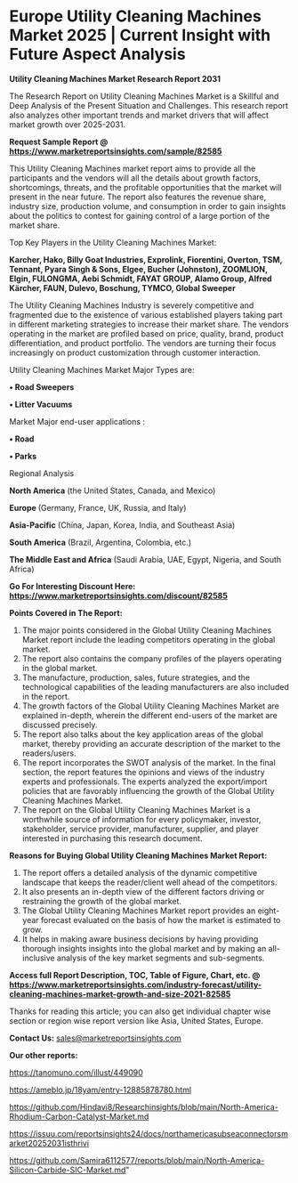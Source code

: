  # Europe Utility Cleaning Machines Market 2025 | Current Insight with Future Aspect Analysis

<strong>Utility Cleaning Machines Market Research Report 2031</strong>

The Research Report on Utility Cleaning Machines Market is a Skillful and Deep Analysis of the Present Situation and Challenges. This research report also analyzes other important trends and market drivers that will affect market growth over 2025-2031.

<strong>Request Sample Report @ <a href=https://www.marketreportsinsights.com/sample/82585>https://www.marketreportsinsights.com/sample/82585</a></strong>

This Utility Cleaning Machines market report aims to provide all the participants and the vendors will all the details about growth factors, shortcomings, threats, and the profitable opportunities that the market will present in the near future. The report also features the revenue share, industry size, production volume, and consumption in order to gain insights about the politics to contest for gaining control of a large portion of the market share.

Top Key Players in the Utility Cleaning Machines Market:

<strong>Karcher, Hako, Billy Goat Industries, Exprolink, Fiorentini, Overton, TSM, Tennant, Pyara Singh & Sons, Elgee, Bucher (Johnston), ZOOMLION, Elgin, FULONGMA, Aebi Schmidt, FAYAT GROUP, Alamo Group, Alfred Kärcher, FAUN, Dulevo, Boschung, TYMCO, Global Sweeper</strong>

The Utility Cleaning Machines Industry is severely competitive and fragmented due to the existence of various established players taking part in different marketing strategies to increase their market share. The vendors operating in the market are profiled based on price, quality, brand, product differentiation, and product portfolio. The vendors are turning their focus increasingly on product customization through customer interaction.

Utility Cleaning Machines Market Major Types are:

<strong>• Road Sweepers

• Litter Vacuums</strong>

Market Major end-user applications :

<strong>• Road

• Parks</strong>

Regional Analysis

</u><strong><b>North America</b></strong> (the United States, Canada, and Mexico)

<strong><b>Europe </b></strong>(Germany, France, UK, Russia, and Italy)

<strong><b>Asia-Pacific</b></strong> (China, Japan, Korea, India, and Southeast Asia)

<strong><b>South America</b></strong> (Brazil, Argentina, Colombia, etc.)

<strong><b>The Middle East and Africa</b></strong> (Saudi Arabia, UAE, Egypt, Nigeria, and South Africa)

<strong>Go For Interesting Discount Here: <a href=https://www.marketreportsinsights.com/discount/82585>https://www.marketreportsinsights.com/discount/82585</a></strong>

<strong>Points Covered in The Report:</strong>
<ol>
  <li>The major points considered in the Global Utility Cleaning Machines Market report include the leading competitors operating in the global market.</li>
  <li>The report also contains the company profiles of the players operating in the global market.</li>
  <li>The manufacture, production, sales, future strategies, and the technological capabilities of the leading manufacturers are also included in the report.</li>
  <li>The growth factors of the Global Utility Cleaning Machines Market are explained in-depth, wherein the different end-users of the market are discussed precisely.</li>
  <li>The report also talks about the key application areas of the global market, thereby providing an accurate description of the market to the readers/users.</li>
  <li>The report incorporates the SWOT analysis of the market. In the final section, the report features the opinions and views of the industry experts and professionals. The experts analyzed the export/import policies that are favorably influencing the growth of the Global Utility Cleaning Machines Market.</li>
  <li>The report on the Global Utility Cleaning Machines Market is a worthwhile source of information for every policymaker, investor, stakeholder, service provider, manufacturer, supplier, and player interested in purchasing this research document.</li>
</ol>
<strong>Reasons for Buying Global Utility Cleaning Machines Market Report:</strong>

<ol>
  <li>The report offers a detailed analysis of the dynamic competitive landscape that keeps the reader/client well ahead of the competitors.</li>
  <li>It also presents an in-depth view of the different factors driving or restraining the growth of the global market.</li>
  <li>The Global Utility Cleaning Machines Market report provides an eight-year forecast evaluated on the basis of how the market is estimated to grow.</li>
  <li>It helps in making aware business decisions by having providing thorough insights insights into the global market and by making an all-inclusive analysis of the key market segments and sub-segments.</li>
</ol>
<strong>Access full Report Description, TOC, Table of Figure, Chart, etc. @ <a href=https://www.marketreportsinsights.com/industry-forecast/utility-cleaning-machines-market-growth-and-size-2021-82585>https://www.marketreportsinsights.com/industry-forecast/utility-cleaning-machines-market-growth-and-size-2021-82585</a></strong>


Thanks for reading this article; you can also get individual chapter wise section or region wise report version like Asia, United States, Europe.

<strong>Contact Us:</strong>
sales@marketreportsinsights.com

<strong>Our other reports:</strong>

<a href=https://tanomuno.com/illust/449090>https://tanomuno.com/illust/449090</a>

<a href=https://ameblo.jp/18yam/entry-12885878780.html>https://ameblo.jp/18yam/entry-12885878780.html</a>

<a href=https://github.com/Hindavi8/Researchinsights/blob/main/North-America-Rhodium-Carbon-Catalyst-Market.md>https://github.com/Hindavi8/Researchinsights/blob/main/North-America-Rhodium-Carbon-Catalyst-Market.md</a>

<a href=https://issuu.com/reportsinsights24/docs/northamericasubseaconnectorsmarket20252031isthrivi>https://issuu.com/reportsinsights24/docs/northamericasubseaconnectorsmarket20252031isthrivi</a>

<a href=https://github.com/Samira6112577/reports/blob/main/North-America-Silicon-Carbide-SIC-Market.md>https://github.com/Samira6112577/reports/blob/main/North-America-Silicon-Carbide-SIC-Market.md</a>"
